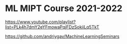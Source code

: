 # ML MIPT Course 2021-2022 
https://www.youtube.com/playlist?list=PLk4h7dmY2eYFmowaPqjFDzSokiiLq5TkT

https://github.com/andriygav/MachineLearningSeminars

